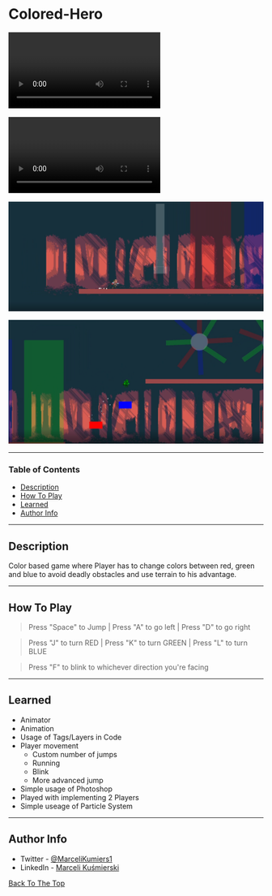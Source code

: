 # Colored-Hero

![Vid](Docs/1.mp4)

![Vid](Docs/2.mp4)

![1](Docs/Screenshot_1.png)

![2](Docs/Screenshot_2.png)



---

### Table of Contents


- [Description](#description)
- [How To Play](#how-to-Play)
- [Learned](#learned)
- [Author Info](#author-info)

---

## Description
Color based game where Player has to change colors between red, green and blue to avoid deadly obstacles and use terrain to his advantage.


---

## How To Play
> Press "Space" to Jump | Press "A" to go left | Press "D" to go right 

> Press "J" to turn RED | Press "K" to turn GREEN | Press "L" to turn BLUE 

> Press "F" to blink to whichever direction you're facing

---

## Learned 
- Animator
- Animation
- Usage of Tags/Layers in Code
- Player movement
    * Custom number of jumps
    - Running
    - Blink
    - More advanced jump
- Simple usage of Photoshop
- Played with implementing 2 Players 
- Simple useage of Particle System





---


## Author Info

- Twitter - [@MarceliKumiers1](https://twitter.com/MarceliKumiers1)
- LinkedIn - [Marceli Kuśmierski](https://www.linkedin.com/in/marceli-ku%C5%9Bmierski-321969165/)


[Back To The Top](#Colored-Hero)

